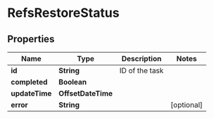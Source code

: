 

# RefsRestoreStatus


## Properties

Name | Type | Description | Notes
------------ | ------------- | ------------- | -------------
**id** | **String** | ID of the task | 
**completed** | **Boolean** |  | 
**updateTime** | **OffsetDateTime** |  | 
**error** | **String** |  |  [optional]



